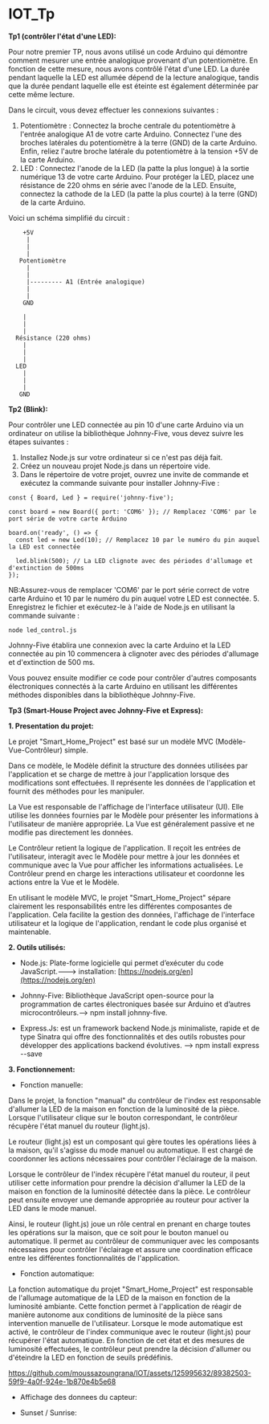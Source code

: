 # IOT_Tp
**Tp1 (contrôler l'état d'une LED):**

Pour notre premier TP, nous avons utilisé un code Arduino qui démontre comment mesurer une entrée analogique provenant d'un potentiomètre. En fonction de cette mesure, nous avons contrôlé l'état d'une LED. La durée pendant laquelle la LED est allumée dépend de la lecture analogique, tandis que la durée pendant laquelle elle est éteinte est également déterminée par cette même lecture.

Dans le circuit, vous devez effectuer les connexions suivantes :

1. Potentiomètre : Connectez la broche centrale du potentiomètre à l'entrée analogique A1 de votre carte Arduino. Connectez l'une des broches latérales du potentiomètre à la terre (GND) de la carte Arduino. Enfin, reliez l'autre broche latérale du potentiomètre à la tension +5V de la carte Arduino.
2. LED : Connectez l'anode de la LED (la patte la plus longue) à la sortie numérique 13 de votre carte Arduino. Pour protéger la LED, placez une résistance de 220 ohms en série avec l'anode de la LED. Ensuite, connectez la cathode de la LED (la patte la plus courte) à la terre (GND) de la carte Arduino.

Voici un schéma simplifié du circuit :
```
    +5V
     |
     |
     |
   Potentiomètre
     |
     |
     |--------- A1 (Entrée analogique)
     |
     |
    GND

    |
    |
    |
  Résistance (220 ohms)
    |
    |
    |
  LED
    |
    |
    |
   GND

```
**Tp2 (Blink):**

Pour contrôler une LED connectée au pin 10 d'une carte Arduino via un ordinateur on utilise la bibliothèque Johnny-Five, vous devez suivre les étapes suivantes :

1. Installez Node.js sur votre ordinateur si ce n'est pas déjà fait.
2. Créez un nouveau projet Node.js dans un répertoire vide.
3. Dans le répertoire de votre projet, ouvrez une invite de commande et exécutez la commande suivante pour installer Johnny-Five :
```
const { Board, Led } = require('johnny-five');

const board = new Board({ port: 'COM6' }); // Remplacez 'COM6' par le port série de votre carte Arduino

board.on('ready', () => {
  const led = new Led(10); // Remplacez 10 par le numéro du pin auquel la LED est connectée

  led.blink(500); // La LED clignote avec des périodes d'allumage et d'extinction de 500ms
});

```
NB:Assurez-vous de remplacer 'COM6' par le port série correct de votre carte Arduino et 10 par le numéro du pin auquel votre LED est connectée.
5. Enregistrez le fichier et exécutez-le à l'aide de Node.js en utilisant la commande suivante :
```
node led_control.js
```
Johnny-Five établira une connexion avec la carte Arduino et la LED connectée au pin 10 commencera à clignoter avec des périodes d'allumage et d'extinction de 500 ms.

Vous pouvez ensuite modifier ce code pour contrôler d'autres composants électroniques connectés à la carte Arduino en utilisant les différentes méthodes disponibles dans la bibliothèque Johnny-Five.

**Tp3 (Smart-House Project avec Johnny-Five et Express):**

**1. Presentation du projet:**

Le projet "Smart_Home_Project" est basé sur un modèle MVC (Modèle-Vue-Contrôleur) simple.

Dans ce modèle, le Modèle définit la structure des données utilisées par l'application et se charge de mettre à jour l'application lorsque des modifications sont effectuées. Il représente les données de l'application et fournit des méthodes pour les manipuler.

La Vue est responsable de l'affichage de l'interface utilisateur (UI). Elle utilise les données fournies par le Modèle pour présenter les informations à l'utilisateur de manière appropriée. La Vue est généralement passive et ne modifie pas directement les données.

Le Contrôleur retient la logique de l'application. Il reçoit les entrées de l'utilisateur, interagit avec le Modèle pour mettre à jour les données et communique avec la Vue pour afficher les informations actualisées. Le Contrôleur prend en charge les interactions utilisateur et coordonne les actions entre la Vue et le Modèle.

En utilisant le modèle MVC, le projet "Smart_Home_Project" sépare clairement les responsabilités entre les différentes composantes de l'application. Cela facilite la gestion des données, l'affichage de l'interface utilisateur et la logique de l'application, rendant le code plus organisé et maintenable.

**2. Outils utilisés:**
- Node.js: Plate-forme logicielle qui permet d’exécuter du code JavaScript.---> installation: [https://nodejs.org/en](https://nodejs.org/en)
* Johnny-Five: Bibliothèque JavaScript open-source pour la programmation de cartes électroniques basée sur Arduino et d’autres microcontrôleurs.--> npm install johnny-five.
+ Express.Js: est un framework backend Node.js minimaliste, rapide et de type Sinatra qui offre des fonctionnalités et des outils robustes pour développer des applications backend évolutives. --> npm install express --save

**3. Fonctionnement:**
- Fonction manuelle:

Dans le projet, la fonction "manual" du contrôleur de l'index est responsable d'allumer la LED de la maison en fonction de la luminosité de la pièce. Lorsque l'utilisateur clique sur le bouton correspondant, le contrôleur récupère l'état manuel du routeur (light.js).

Le routeur (light.js) est un composant qui gère toutes les opérations liées à la maison, qu'il s'agisse du mode manuel ou automatique. Il est chargé de coordonner les actions nécessaires pour contrôler l'éclairage de la maison.

Lorsque le contrôleur de l'index récupère l'état manuel du routeur, il peut utiliser cette information pour prendre la décision d'allumer la LED de la maison en fonction de la luminosité détectée dans la pièce. Le contrôleur peut ensuite envoyer une demande appropriée au routeur pour activer la LED dans le mode manuel.

Ainsi, le routeur (light.js) joue un rôle central en prenant en charge toutes les opérations sur la maison, que ce soit pour le bouton manuel ou automatique. Il permet au contrôleur de communiquer avec les composants nécessaires pour contrôler l'éclairage et assure une coordination efficace entre les différentes fonctionnalités de l'application.


* Fonction automatique:

La fonction automatique du projet "Smart_Home_Project" est responsable de l'allumage automatique de la LED de la maison en fonction de la luminosité ambiante. Cette fonction permet à l'application de réagir de manière autonome aux conditions de luminosité de la pièce sans intervention manuelle de l'utilisateur.
Lorsque le mode automatique est activé, le contrôleur de l'index communique avec le routeur (light.js) pour récupérer l'état automatique. En fonction de cet état et des mesures de luminosité effectuées, le contrôleur peut prendre la décision d'allumer ou d'éteindre la LED en fonction de seuils prédéfinis.



https://github.com/moussazoungrana/IOT/assets/125995632/89382503-59f9-4a0f-924e-1b870e4b5e68



+ Affichage des donnees du capteur:


- Sunset / Sunrise:

